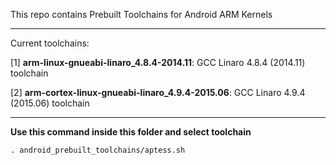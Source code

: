 This repo contains Prebuilt Toolchains for Android ARM Kernels

-----------------------------------------

Current toolchains:

[1] **arm-linux-gnueabi-linaro_4.8.4-2014.11**: GCC Linaro 4.8.4 (2014.11) toolchain

[2] **arm-cortex-linux-gnueabi-linaro_4.9.4-2015.06**: GCC Linaro 4.9.4 (2015.06) toolchain

-----------------------------------------

**Use this command inside this folder and select toolchain**
```
. android_prebuilt_toolchains/aptess.sh
```
